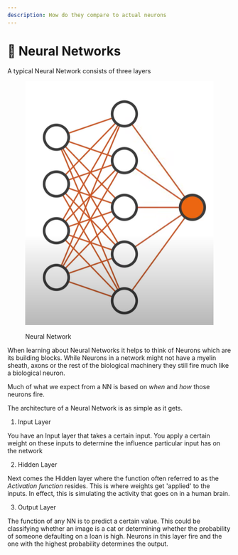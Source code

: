 ```yaml
---
description: How do they compare to actual neurons
---
```


# 🧠 Neural Networks

A typical Neural Network consists of three layers

<figure><img src="../../.gitbook/assets/image (1).png" alt=""><figcaption><p>Neural Network</p></figcaption></figure>

When learning about Neural Networks it helps to think of Neurons which are its building blocks. While Neurons in a network might not have a myelin sheath, axons or the rest of the biological machinery they still fire much like a biological neuron.

Much of what we expect from a NN is based on _when_ and _how_ those neurons fire.

The architecture of a Neural Network is as simple as it gets.

1. &#x20;Input Layer

You have an Input layer that takes a certain input. You apply a certain weight on these inputs to determine the influence particular input has on the network

2. &#x20;Hidden Layer

Next comes the Hidden layer where the function often referred to as the _Activation function_ resides. This is where weights get 'applied' to the inputs. In effect, this is simulating the activity that goes on in a human brain.

3. &#x20;Output Layer

The function of any NN is to predict a certain value. This could be classifying whether an image is a cat or determining whether the probability of someone defaulting on a loan is high. Neurons in this layer fire and the one with the highest probability determines the output.

